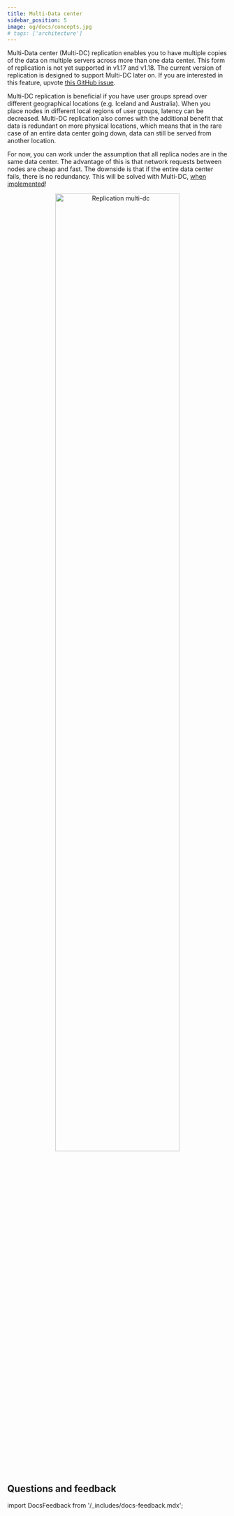 ```yaml
---
title: Multi-Data center
sidebar_position: 5
image: og/docs/concepts.jpg
# tags: ['architecture']
---
```



Multi-Data center (Multi-DC) replication enables you to have multiple copies of the data on multiple servers across more than one data center. This form of replication is not yet supported in v1.17 and v1.18. The current version of replication is designed to support Multi-DC later on. If you are interested in this feature, upvote [this GitHub issue](https://github.com/weaviate/weaviate/issues/2436).

Multi-DC replication is beneficial if you have user groups spread over different geographical locations (e.g. Iceland and Australia). When you place nodes in different local regions of user groups, latency can be decreased.
Multi-DC replication also comes with the additional benefit that data is redundant on more physical locations, which means that in the rare case of an entire  data center going down, data can still be served from another location.

For now, you can work under the assumption that all replica nodes are in the same  data center. The advantage of this is that network requests between nodes are cheap and fast. The downside is that if the entire  data center fails, there is no redundancy. This will be solved with Multi-DC, [when implemented](https://github.com/weaviate/weaviate/issues/2436)!

<p align="center"><img src="/docs/img/docs/replication-architecture/replication-regional-proximity-3.png" alt="Replication multi-dc" width="75%"/></p>



## Questions and feedback

import DocsFeedback from '/_includes/docs-feedback.mdx';

<DocsFeedback/>
